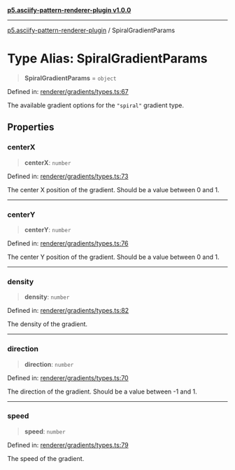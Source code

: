 [**p5.asciify-pattern-renderer-plugin v1.0.0**](../README.md)

***

[p5.asciify-pattern-renderer-plugin](../README.md) / SpiralGradientParams

# Type Alias: SpiralGradientParams

> **SpiralGradientParams** = `object`

Defined in: [renderer/gradients/types.ts:67](https://github.com/humanbydefinition/p5.asciify-pattern-renderer-plugin/blob/78587b3ed9c9440a400d453e44e7d55e63d8c70c/src/plugin/renderer/gradients/types.ts#L67)

The available gradient options for the `"spiral"` gradient type.

## Properties

### centerX

> **centerX**: `number`

Defined in: [renderer/gradients/types.ts:73](https://github.com/humanbydefinition/p5.asciify-pattern-renderer-plugin/blob/78587b3ed9c9440a400d453e44e7d55e63d8c70c/src/plugin/renderer/gradients/types.ts#L73)

The center X position of the gradient. Should be a value between 0 and 1.

***

### centerY

> **centerY**: `number`

Defined in: [renderer/gradients/types.ts:76](https://github.com/humanbydefinition/p5.asciify-pattern-renderer-plugin/blob/78587b3ed9c9440a400d453e44e7d55e63d8c70c/src/plugin/renderer/gradients/types.ts#L76)

The center Y position of the gradient. Should be a value between 0 and 1.

***

### density

> **density**: `number`

Defined in: [renderer/gradients/types.ts:82](https://github.com/humanbydefinition/p5.asciify-pattern-renderer-plugin/blob/78587b3ed9c9440a400d453e44e7d55e63d8c70c/src/plugin/renderer/gradients/types.ts#L82)

The density of the gradient.

***

### direction

> **direction**: `number`

Defined in: [renderer/gradients/types.ts:70](https://github.com/humanbydefinition/p5.asciify-pattern-renderer-plugin/blob/78587b3ed9c9440a400d453e44e7d55e63d8c70c/src/plugin/renderer/gradients/types.ts#L70)

The direction of the gradient. Should be a value between -1 and 1.

***

### speed

> **speed**: `number`

Defined in: [renderer/gradients/types.ts:79](https://github.com/humanbydefinition/p5.asciify-pattern-renderer-plugin/blob/78587b3ed9c9440a400d453e44e7d55e63d8c70c/src/plugin/renderer/gradients/types.ts#L79)

The speed of the gradient.

